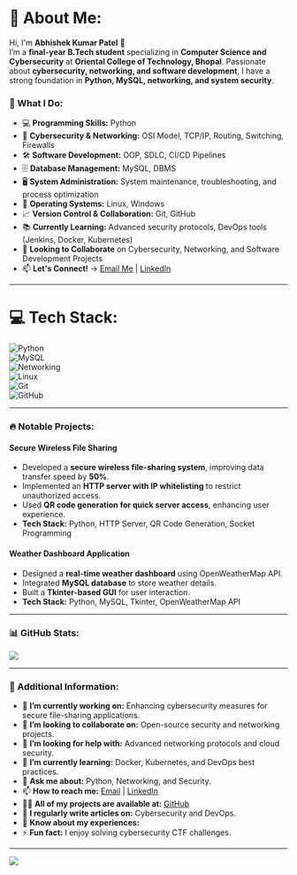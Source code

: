 # 💫 About Me:
Hi, I'm **Abhishek Kumar Patel** 👋  
I’m a **final-year B.Tech student** specializing in **Computer Science and Cybersecurity** at **Oriental College of Technology, Bhopal**. Passionate about **cybersecurity, networking, and software development**, I have a strong foundation in **Python, MySQL, networking, and system security**.  

### 🚀 What I Do:
- 💻 **Programming Skills:** Python  
- 🔐 **Cybersecurity & Networking:** OSI Model, TCP/IP, Routing, Switching, Firewalls  
- 🛠 **Software Development:** OOP, SDLC, CI/CD Pipelines  
- 🗄️ **Database Management:** MySQL, DBMS  
- 🖥 **System Administration:** System maintenance, troubleshooting, and process optimization  
- 🔧 **Operating Systems:** Linux, Windows  
- 📈 **Version Control & Collaboration:** Git, GitHub  
- 📚 **Currently Learning:** Advanced security protocols, DevOps tools (Jenkins, Docker, Kubernetes)
- 👯 **Looking to Collaborate** on Cybersecurity, Networking, and Software Development Projects  
- 📫 **Let's Connect!** → [Email Me](mailto:abhishekkumarpatel.ac.in2@gmail.com) | [LinkedIn](https://www.linkedin.com/in/abhishek-kumar-patel-917ab3225/)  

---

# 💻 Tech Stack:
![Python](https://img.shields.io/badge/python-3670A0?style=plastic&logo=python&logoColor=ffdd54)  
![MySQL](https://img.shields.io/badge/mysql-4479A1.svg?style=plastic&logo=mysql&logoColor=white)  
![Networking](https://img.shields.io/badge/networking-00599C.svg?style=plastic&logo=cisco&logoColor=white)  
![Linux](https://img.shields.io/badge/linux-FCC624?style=plastic&logo=linux&logoColor=black)  
![Git](https://img.shields.io/badge/git-%23F05033.svg?style=plastic&logo=git&logoColor=white)  
![GitHub](https://img.shields.io/badge/github-%23121011.svg?style=plastic&logo=github&logoColor=white)  

---

### 🔥 Notable Projects:
#### **Secure Wireless File Sharing**  
- Developed a **secure wireless file-sharing system**, improving data transfer speed by **50%**.  
- Implemented an **HTTP server with IP whitelisting** to restrict unauthorized access.  
- Used **QR code generation for quick server access**, enhancing user experience.  
- **Tech Stack:** Python, HTTP Server, QR Code Generation, Socket Programming  

#### **Weather Dashboard Application**  
- Designed a **real-time weather dashboard** using OpenWeatherMap API.  
- Integrated **MySQL database** to store weather details.  
- Built a **Tkinter-based GUI** for user interaction.  
- **Tech Stack:** Python, MySQL, Tkinter, OpenWeatherMap API  

---

### 📊 GitHub Stats:
![](https://github-contributor-stats.vercel.app/api?username=abhishekkumarpatel&limit=5&theme=shadow_blue&combine_all_yearly_contributions=true)  

---

### 📌 Additional Information:
- 🔭 **I’m currently working on:** Enhancing cybersecurity measures for secure file-sharing applications.  
- 👯 **I’m looking to collaborate on:** Open-source security and networking projects.  
- 🤝 **I’m looking for help with:** Advanced networking protocols and cloud security.  
- 🌱 **I’m currently learning:** Docker, Kubernetes, and DevOps best practices.  
- 💬 **Ask me about:** Python, Networking, and Security.  
- 📫 **How to reach me:** [Email](mailto:abhishekkumarpatel.ac.in2@gmail.com) | [LinkedIn](https://www.linkedin.com/in/abhishek-kumar-patel-917ab3225/)  
- 👨‍💻 **All of my projects are available at:** [GitHub](https://github.com/abhishekkumarpatel)  
- 📝 **I regularly write articles on:** Cybersecurity and DevOps.  
- 📄 **Know about my experiences:** 
- ⚡ **Fun fact:** I enjoy solving cybersecurity CTF challenges.  

---

[![](https://visitcount.itsvg.in/api?id=abhishekkumarpatel&icon=0&color=0)](https://visitcount.itsvg.in)  

<!-- Proudly created with GPRM ( https://gprm.itsvg.in ) -->
